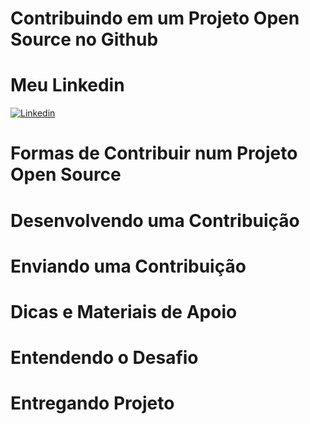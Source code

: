 # Contribuindo em um Projeto Open Source no Github 

# Meu Linkedin 
[![Linkedin](https://img.shields.io/badge/LinkedIn-0077B5?style=for-the-badge&logo=linkedin&logoColor=white)](www.linkedin.com/in/emanuel-melo-borges/)

# Formas de Contribuir num Projeto Open Source
# Desenvolvendo uma Contribuição
# Enviando uma Contribuição
# Dicas e Materiais de Apoio
# Entendendo o Desafio

# **Entregando Projeto**  
